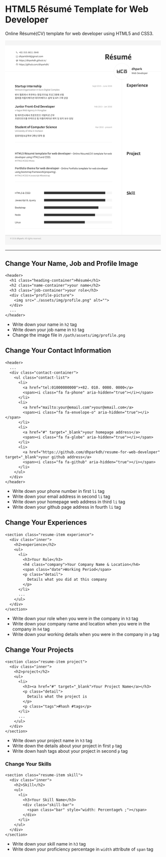 
# HTML5 Résumé Template for Web Developer

Online Résumé(CV) template for web developer using HTML5 and CSS3.

![Screenshot](/assets/img/screenshot.png)


---


## Change Your Name, Job and Profile Image

  ```HTML5
  <header>
    <h1 class="heading-container">Résumé</h1>
    <h2 class="name-container">your name</h2>
    <h3 class="job-container">your role</h3>
    <div class="profile-picture">
      <img src="./assets/img/profile.png" alt="">
    </div>
    ...
  </header>
  ```

 - Write down your name in `h2` tag
 - Write down your job name in `h3` tag
 - Change the image file in `/path/assets/img/profile.png`


## Change Your Contact Information

  ```HTML5
  <header>
    ...
    <div class="contact-container">
      <ul class="contact-list">
        <li>
          <a href="tel:01000000000">+82. 010. 0000. 0000</a>
          <span><i class="fa fa-phone" aria-hidden="true"></i></span>
        </li>
        <li>
          <a href="mailto:your@email.com">your@email.com</a>
          <span><i class="fa fa-envelope-o" aria-hidden="true"></i></span>
        </li>
        <li>
          <a href="#" target="_blank">your homepage address</a>
          <span><i class="fa fa-globe" aria-hidden="true"></i></span>
        </li>
        <li>
          <a href="https://github.com/dhparkdh/resume-for-web-developer" target="_blank">your github address</a>
          <span><i class="fa fa-github" aria-hidden="true"></i></span>
        </li>
      </ul>
    </div>
  </header>
  ```

 - Write down your phone number in first `li` tag
 - Write down your email address in second `li` tag
 - Write down your homepage web address in third `li` tag
 - Write down your github page address in fourth `li` tag


## Change Your Experiences

 ```HTML5
 <section class="resume-item experience">
   <div class="inner">
     <h2>experience</h2>
     <ul>
       <li>
         <h3>Your Role</h3>
         <h4 class="company">Your Company Name & Location</h4>
         <span class="date">Working Period</span>
         <p class="detail">
           Details what you did at this company
         </p>
       </li>
       ...
     </ul>
   </div>
 </section>
 ```

 - Write down your role when you were in the company in `h3` tag
 - Write down your company name and location when you were in the company in `h4` tag
 - Write down your working details when you were in the company in `p` tag


## Change Your Projects

  ```HTML5
  <section class="resume-item project">
    <div class="inner">
      <h2>project</h2>
      <ul>
        <li>
          <h3><a href="#" target="_blank">Your Project Name</a></h3>
          <p class="detail">
            Details what the project is
          </p>
          <p class="tags">#hash #tags</p>
        </li>
        ...
      </ul>
    </div>
  </section>
  ```

  - Write down your project name in `h3` tag
  - Write down the details about your project in first `p` tag
  - Write down hash tags about your project in second `p` tag


### Change Your Skills

  ```HTML5
  <section class="resume-item skill">
    <div class="inner">
      <h2>Skill</h2>
      <ul>
        <li>
          <h3>Your Skill Name</h3>
          <div class="skill-bar">
            <span class="bar" style="width: Percentage% ;"></span>
          </div>
        </li>
      </ul>
    </div>
  </section>
  ```

  - Write down your skill name in `h3` tag
  - Write down your proficiency percentage in `width` attribute of `span` tag

